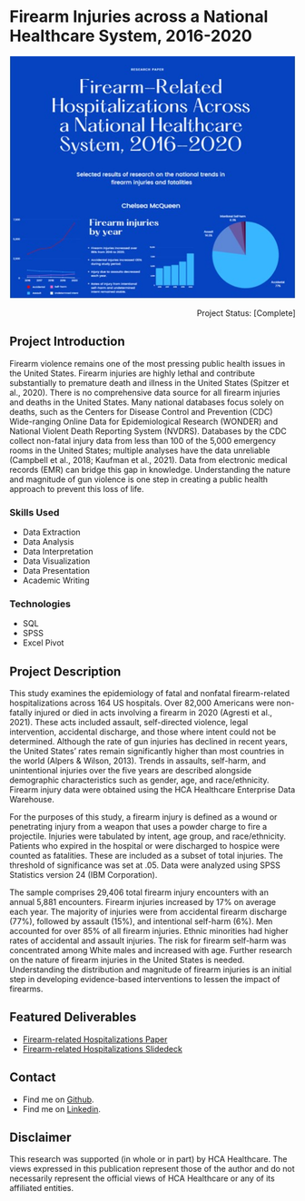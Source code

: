 # Firearm Injuries across a National Healthcare System, 2016-2020

<p align="center">
  <img src="images/firearm_thumbnail.jpg?raw=true"/>
</p>

<p align="right"> 
Project Status: [Complete]
 </p>
 
## Project Introduction
Firearm violence remains one of the most pressing public health issues in the United States. Firearm injuries are highly lethal and contribute substantially to premature death and illness in the United States (Spitzer et al., 2020). There is no comprehensive data source for all firearm injuries and deaths in the United States. Many national databases focus solely on deaths, such as the Centers for Disease Control and Prevention (CDC) Wide-ranging Online Data for Epidemiological Research (WONDER) and National Violent Death Reporting System (NVDRS). Databases by the CDC collect non-fatal injury data from less than 100 of the 5,000 emergency rooms in the United States; multiple analyses have the data unreliable (Campbell et al., 2018; Kaufman et al., 2021). Data from electronic medical records (EMR) can bridge this gap in knowledge. Understanding the nature and magnitude of gun violence is one step in creating a public health approach to prevent this loss of life.


### Skills Used
* Data Extraction
* Data Analysis
* Data Interpretation
* Data Visualization
* Data Presentation
* Academic Writing

### Technologies
* SQL
* SPSS
* Excel Pivot


## Project Description
This study examines the epidemiology of fatal and nonfatal firearm-related hospitalizations across 164 US hospitals. Over 82,000 Americans were non-fatally injured or died in acts involving a firearm in 2020 (Agresti et al., 2021). These acts included assault, self-directed violence, legal intervention, accidental discharge, and those where intent could not be determined. Although the rate of gun injuries has declined in recent years, the United States’ rates remain significantly higher than most countries in the world (Alpers & Wilson, 2013). Trends in assaults, self-harm, and unintentional injuries over the five years are described alongside demographic characteristics such as gender, age, and race/ethnicity. Firearm injury data were obtained using the HCA Healthcare Enterprise Data Warehouse.

For the purposes of this study, a firearm injury is defined as a wound or penetrating injury from a weapon that uses a powder charge to fire a projectile. Injuries were tabulated by intent, age group, and race/ethnicity. Patients who expired in the hospital or were discharged to hospice were counted as fatalities. These are included as a subset of total injuries. The threshold of significance was set at .05. Data were analyzed using SPSS Statistics version 24 (IBM Corporation).

The sample comprises 29,406 total firearm injury encounters with an annual 5,881 encounters. Firearm injuries increased by 17% on average each year. The majority of injuries were from accidental firearm discharge (77%), followed by assault (15%), and intentional self-harm (6%). Men accounted for over 85% of all firearm injuries. Ethnic minorities had higher rates of accidental and assault injuries. The risk for firearm self-harm was concentrated among White males and increased with age. Further research on the nature of firearm injuries in the United States is needed. Understanding the distribution and magnitude of firearm injuries is an initial step in developing evidence-based interventions to lessen the impact of firearms.


## Featured Deliverables
* [Firearm-related Hospitalizations Paper](https://docs.google.com/document/d/e/2PACX-1vT8sdVbfeRaOJFXTvPHbu6fLDRwMZzrEs-XfXtOa_v-dFDQsZ6h2HSjlKqP0K3zOxVMnSmOBXAbIrMX/pub)
* [Firearm-related Hospitalizations Slidedeck](https://drive.google.com/file/d/1V9ShrhggUY1iGiwqetBxNssXQcpwR4qt/view?usp=sharing)


## Contact
* Find me on [Github](https://github.com/chelseamcqueen).
* Find me on [Linkedin](https://www.linkedin.com/in/chelseamcqueen/).


## Disclaimer
This research was supported (in whole or in part) by HCA Healthcare. The views expressed in this publication represent those of the author and do not necessarily represent the official views of HCA Healthcare or any of its affiliated entities.

